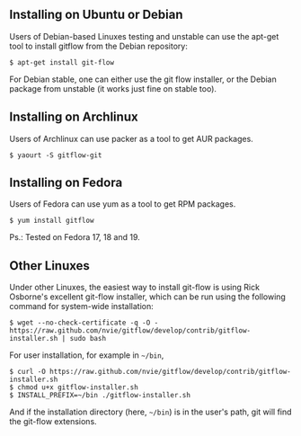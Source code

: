 Installing on Ubuntu or Debian
------------------------------
Users of Debian-based Linuxes testing and unstable can use the apt-get tool to
install gitflow from the Debian repository:

    $ apt-get install git-flow

For Debian stable, one can either use the git flow installer, or the Debian package
from unstable (it works just fine on stable too).

Installing on Archlinux
------------------------------
Users of Archlinux can use packer as a tool to get AUR packages.

    $ yaourt -S gitflow-git

Installing on Fedora
------------------------------
Users of Fedora can use yum as a tool to get RPM packages.

    $ yum install gitflow

Ps.: Tested on Fedora 17, 18 and 19.

Other Linuxes
-------------
Under other Linuxes, the easiest way to install git-flow is using Rick Osborne's
excellent git-flow installer, which can be run using the following command for system-wide installation:

    $ wget --no-check-certificate -q -O - https://raw.github.com/nvie/gitflow/develop/contrib/gitflow-installer.sh | sudo bash

For user installation, for example in ```~/bin```,

    $ curl -O https://raw.github.com/nvie/gitflow/develop/contrib/gitflow-installer.sh
    $ chmod u+x gitflow-installer.sh
    $ INSTALL_PREFIX=~/bin ./gitflow-installer.sh

And if the installation directory (here, ```~/bin```) is in the user's path, git will find the git-flow extensions.